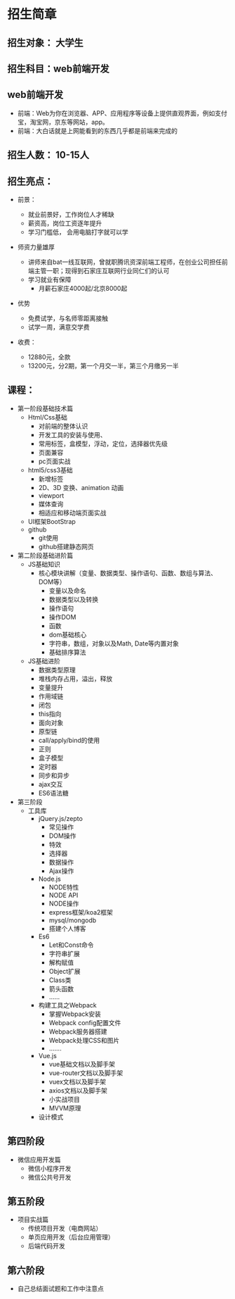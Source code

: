 # 招生简章

## 招生对象： 大学生

## 招生科目：web前端开发

## web前端开发
- 前端：Web为你在浏览器、APP、应用程序等设备上提供直观界面，例如支付宝，淘宝网，京东等网站，app。
- 前端：大白话就是上网能看到的东西几乎都是前端来完成的

## 招生人数： 10-15人

## 招生亮点： 
- 前景：
	- 就业前景好，工作岗位人才稀缺
	- 薪资高，岗位工资逐年提升
	- 学习门槛低， 会用电脑打字就可以学

- 师资力量雄厚
	- 讲师来自bat一线互联网，曾就职腾讯资深前端工程师，在创业公司担任前端主管一职；现得到石家庄互联网行业同仁们的认可
	- 学习就业有保障
		- 月薪石家庄4000起/北京8000起

- 优势
	- 免费试学，与名师零距离接触
	- 试学一周，满意交学费

- 收费：
	- 12880元，全款
	- 13200元，分2期，第一个月交一半，第三个月缴另一半


## 课程：
- 第一阶段基础技术篇	
	- Html/Css基础	
		- 对前端的整体认识
		- 开发工具的安装与使用、 
		- 常用标签，盒模型，浮动，定位，选择器优先级
		- 页面兼容
		- pc页面实战
	- html5/css3基础
		- 新增标签
		- 2D、3D 变换、animation 动画
		- viewport
		- 媒体查询
		- 相适应和移动端页面实战
	- UI框架BootStrap
	- github
		- git使用
		- github搭建静态网页
- 第二阶段基础进阶篇	
	- JS基础知识	
		- 核心模块讲解（变量、数据类型、操作语句、函数、数组与算法、DOM等）	
			- 变量以及命名
			- 数据类型以及转换
			- 操作语句 
			- 操作DOM
			- 函数
			- dom基础核心
			- 字符串，数组，对象以及Math, Date等内置对象
			- 基础排序算法
	- JS基础进阶	
		- 数据类型原理
		- 堆栈内存占用，溢出，释放
		- 变量提升
		- 作用域链
		- 闭包
		- this指向
		- 面向对象
		- 原型链
		- call/apply/bind的使用
		- 正则
		- 盒子模型
		- 定时器
		- 同步和异步
		- ajax交互
		- ES6语法糖
- 第三阶段
	- 工具库
		- jQuery.js/zepto
			- 常见操作
			- DOM操作 
			- 特效
			- 选择器
			- 数据操作
			- Ajax操作		
		- Node.js	
			- NODE特性
			- NODE API
			- NODE操作
			- express框架/koa2框架
			- mysql/mongodb
			- 搭建个人博客
		- Es6	
			- Let和Const命令 
			- 字符串扩展
			- 解构赋值
			- Object扩展
			- Class类
			- 箭头函数
			- ......
		- 构建工具之Webpack	
			- 掌握Webpack安装
			- Webpack config配置文件
			- Webpack服务器搭建 
			- Webpack处理CSS和图片
			- .......
		- Vue.js
			- vue基础文档以及脚手架
			- vue-router文档以及脚手架
			- vuex文档以及脚手架
			- axios文档以及脚手架
			- 小实战项目
			- MVVM原理
		- 设计模式
## 第四阶段
- 微信应用开发篇	
	- 微信小程序开发
	- 微信公共号开发
## 第五阶段
- 项目实战篇
	- 传统项目开发（电商网站）
	- 单页应用开发（后台应用管理）
	- 后端代码开发
## 第六阶段
- 自己总结面试题和工作中注意点
